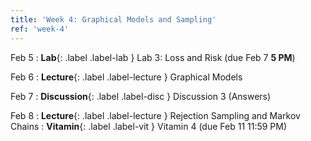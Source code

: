 ```yaml
---
title: 'Week 4: Graphical Models and Sampling'
ref: 'week-4'
---
```


Feb 5
: **Lab**{: .label .label-lab } Lab 3: Loss and Risk (due Feb 7 **5 PM**)

Feb 6
: **Lecture**{: .label .label-lecture } Graphical Models

Feb 7
: **Discussion**{: .label .label-disc } Discussion 3 (Answers)

Feb 8
: **Lecture**{: .label .label-lecture } Rejection Sampling and Markov Chains
: **Vitamin**{: .label .label-vit } Vitamin 4 (due Feb 11 11:59 PM)

